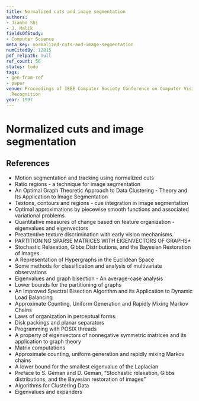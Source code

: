 ```yaml
---
title: Normalized cuts and image segmentation
authors:
- Jianbo Shi
- J. Malik
fieldsOfStudy:
- Computer Science
meta_key: normalized-cuts-and-image-segmentation
numCitedBy: 12815
pdf_relpath: null
ref_count: 56
status: todo
tags:
- gen-from-ref
- paper
venue: Proceedings of IEEE Computer Society Conference on Computer Vision and Pattern
  Recognition
year: 1997
---
```


# Normalized cuts and image segmentation

## References

- Motion segmentation and tracking using normalized cuts
- Ratio regions - a technique for image segmentation
- An Optimal Graph Theoretic Approach to Data Clustering - Theory and Its Application to Image Segmentation
- Textons, contours and regions - cue integration in image segmentation
- Optimal approximations by piecewise smooth functions and associated variational problems
- Quantitative measures of change based on feature organization - eigenvalues and eigenvectors
- Preattentive texture discrimination with early vision mechanisms.
- PARTITIONING SPARSE MATRICES WITH EIGENVECTORS OF GRAPHS*
- Stochastic Relaxation, Gibbs Distributions, and the Bayesian Restoration of Images
- A Representation of Hypergraphs in the Euclidean Space
- Some methods for classification and analysis of multivariate observations
- Eigenvalues and graph bisection - An average-case analysis
- Lower bounds for the partitioning of graphs
- An Improved Spectral Bisection Algorithm and its Application to Dynamic Load Balancing
- Approximate Counting, Uniform Generation and Rapidly Mixing Markov Chains
- Laws of organization in perceptual forms.
- Disk packings and planar separators
- Programming with POSIX threads
- A property of eigenvectors of nonnegative symmetric matrices and its application to graph theory
- Matrix computations
- Approximate counting, uniform generation and rapidly mixing Markov chains
- A lower bound for the smallest eigenvalue of the Laplacian
- Preface to S. Geman and D. Geman, “Stochastic relaxation, Gibbs distributions, and the Bayesian restoration of images”
- Algorithms for Clustering Data
- Eigenvalues and expanders
